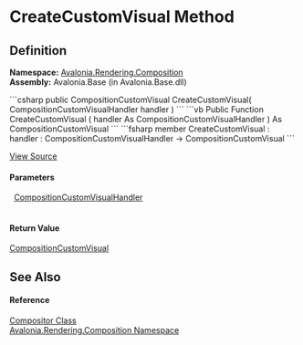 # CreateCustomVisual Method




## Definition
**Namespace:** <a href="N_Avalonia_Rendering_Composition">Avalonia.Rendering.Composition</a>  
**Assembly:** Avalonia.Base (in Avalonia.Base.dll)

<Tabs groupId="api-code-preview">
<TabItem value="csharp" label="C#">
```csharp
public CompositionCustomVisual CreateCustomVisual(
	CompositionCustomVisualHandler handler
)
```
</TabItem>
<TabItem value="vb" label="VB">
```vb
Public Function CreateCustomVisual ( 
	handler As CompositionCustomVisualHandler
) As CompositionCustomVisual
```
</TabItem>
<TabItem value="fsharp" label="F#">
```fsharp
member CreateCustomVisual : 
        handler : CompositionCustomVisualHandler -> CompositionCustomVisual 
```
</TabItem>
</Tabs>



<a href="https://github.com/AvaloniaUI/Avalonia/tree/master/src/Avalonia.Base/Rendering/Composition/Compositor.Factories.cs#L36" title="View the source code">View Source</a>



#### Parameters
<dl><dt>  <a href="T_Avalonia_Rendering_Composition_CompositionCustomVisualHandler">CompositionCustomVisualHandler</a></dt><dd> </dd></dl>

#### Return Value
<a href="T_Avalonia_Rendering_Composition_CompositionCustomVisual">CompositionCustomVisual</a>

## See Also


#### Reference
<a href="T_Avalonia_Rendering_Composition_Compositor">Compositor Class</a>  
<a href="N_Avalonia_Rendering_Composition">Avalonia.Rendering.Composition Namespace</a>  

